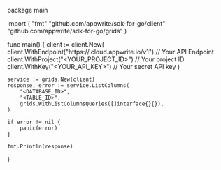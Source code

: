 package main

import (
    "fmt"
    "github.com/appwrite/sdk-for-go/client"
    "github.com/appwrite/sdk-for-go/grids"
)

func main() {
    client := client.New(
        client.WithEndpoint("https://<REGION>.cloud.appwrite.io/v1") // Your API Endpoint
        client.WithProject("<YOUR_PROJECT_ID>") // Your project ID
        client.WithKey("<YOUR_API_KEY>") // Your secret API key
    )

    service := grids.New(client)
    response, error := service.ListColumns(
        "<DATABASE_ID>",
        "<TABLE_ID>",
        grids.WithListColumnsQueries([]interface{}{}),
    )

    if error != nil {
        panic(error)
    }

    fmt.Println(response)
}
